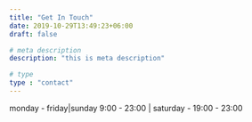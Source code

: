 ```yaml
---
title: "Get In Touch"
date: 2019-10-29T13:49:23+06:00
draft: false

# meta description
description: "this is meta description"

# type
type : "contact"
---
```



monday - friday|sunday 9:00 - 23:00 | saturday - 19:00 - 23:00